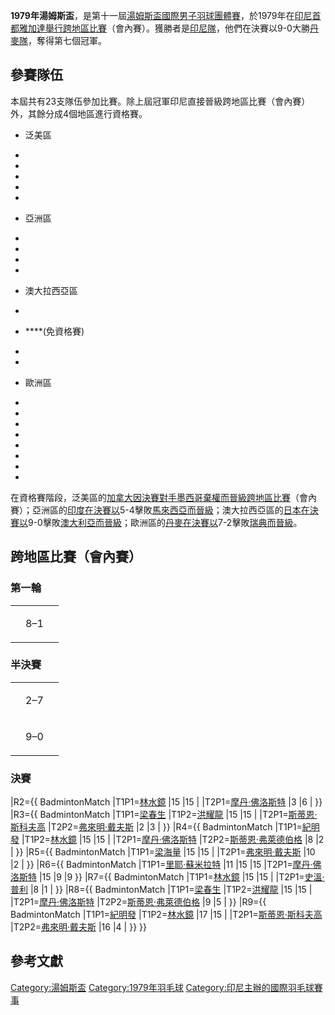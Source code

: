 **1979年湯姆斯盃**，是第十一屆[湯姆斯盃國際男子](https://zh.wikipedia.org/wiki/湯姆斯盃 "wikilink")[羽球團體賽](https://zh.wikipedia.org/wiki/羽球 "wikilink")，於1979年在[印尼首都](https://zh.wikipedia.org/wiki/印尼 "wikilink")[雅加達舉行跨地區比賽](https://zh.wikipedia.org/wiki/雅加達 "wikilink")（會內賽）。獲勝者是[印尼隊](https://zh.wikipedia.org/wiki/印尼國家羽毛球隊 "wikilink")，他們在決賽以9-0大勝[丹麥隊](../Page/丹麥國家羽毛球隊.md "wikilink")，奪得第七個冠軍。

## 參賽隊伍

本屆共有23支隊伍參加比賽。除上屆冠軍印尼直接晉級跨地區比賽（會內賽）外，其餘分成4個地區進行資格賽。

  - 泛美區

<!-- end list -->

  -
  -
  -
  -
  -
<!-- end list -->

  - 亞洲區

<!-- end list -->

  -
  -
  -
  -
<!-- end list -->

  - 澳大拉西亞區

<!-- end list -->

  -
  - ****(免資格賽)

  -
  -
<!-- end list -->

  - 歐洲區

<!-- end list -->

  -
  -
  -
  -
  -
  -
  -
  -
在資格賽階段，泛美區的[加拿大因決賽對手](../Page/加拿大國家羽毛球隊.md "wikilink")[墨西哥棄權而晉級跨地區比賽](https://zh.wikipedia.org/wiki/墨西哥國家羽毛球隊 "wikilink")（會內賽）；亞洲區的[印度在決賽以](../Page/印度國家羽毛球隊.md "wikilink")5-4擊敗[馬來西亞而晉級](../Page/馬來西亞國家羽毛球隊.md "wikilink")；澳大拉西亞區的[日本在決賽以](../Page/日本國家羽毛球隊.md "wikilink")9-0擊敗[澳大利亞而晉級](../Page/澳大利亞國家羽毛球隊.md "wikilink")；歐洲區的[丹麥在決賽以](../Page/丹麥國家羽毛球隊.md "wikilink")7-2擊敗[瑞典而晉級](https://zh.wikipedia.org/wiki/瑞典國家羽毛球隊 "wikilink")。

## 跨地區比賽（會內賽）

### 第一輪

<table>
<tbody>
<tr class="odd">
<td></td>
<td><p>8–1</p></td>
<td></td>
</tr>
</tbody>
</table>

### 半決賽

<table>
<tbody>
<tr class="odd">
<td style="text-align: right;"></td>
<td><p>2–7</p></td>
<td style="text-align: left;"></td>
</tr>
<tr class="even">
<td style="text-align: right;"></td>
<td><p>9–0</p></td>
<td style="text-align: left;"></td>
</tr>
</tbody>
</table>

### 決賽

|R2={{ BadmintonMatch |T1P1=[林水鏡](https://zh.wikipedia.org/wiki/林水鏡 "wikilink") |15 |15 | |T2P1=[摩丹·佛洛斯特](https://zh.wikipedia.org/wiki/摩丹·佛洛斯特 "wikilink") |3 |6 | }} |R3={{ BadmintonMatch |T1P1=[梁春生](../Page/梁春生.md "wikilink") |T1P2=[洪耀龍](https://zh.wikipedia.org/wiki/洪耀龍 "wikilink") |15 |15 | |T2P1=[斯蒂恩·斯科夫高](https://zh.wikipedia.org/wiki/斯蒂恩·斯科夫高 "wikilink") |T2P2=[弗來明·戴夫斯](../Page/弗來明·戴夫斯.md "wikilink") |2 |3 | }} |R4={{ BadmintonMatch |T1P1=[紀明發](../Page/紀明發.md "wikilink") |T1P2=[林水鏡](https://zh.wikipedia.org/wiki/林水鏡 "wikilink") |15 |15 | |T2P1=[摩丹·佛洛斯特](https://zh.wikipedia.org/wiki/摩丹·佛洛斯特 "wikilink") |T2P2=[斯蒂恩·弗萊德伯格](https://zh.wikipedia.org/wiki/斯蒂恩·弗萊德伯格 "wikilink") |8 |2 | }} |R5={{ BadmintonMatch |T1P1=[梁海量](../Page/梁海量.md "wikilink") |15 |15 | |T2P1=[弗來明·戴夫斯](../Page/弗來明·戴夫斯.md "wikilink") |10 |2 | }} |R6={{ BadmintonMatch |T1P1=[里耶·蘇米拉特](https://zh.wikipedia.org/wiki/里耶·蘇米拉特 "wikilink") |11 |15 |15 |T2P1=[摩丹·佛洛斯特](https://zh.wikipedia.org/wiki/摩丹·佛洛斯特 "wikilink") |15 |9 |9 }} |R7={{ BadmintonMatch |T1P1=[林水鏡](https://zh.wikipedia.org/wiki/林水鏡 "wikilink") |15 |15 | |T2P1=[史溫·普利](../Page/史溫·普利.md "wikilink") |8 |1 | }} |R8={{ BadmintonMatch |T1P1=[梁春生](../Page/梁春生.md "wikilink") |T1P2=[洪耀龍](https://zh.wikipedia.org/wiki/洪耀龍 "wikilink") |15 |15 | |T2P1=[摩丹·佛洛斯特](https://zh.wikipedia.org/wiki/摩丹·佛洛斯特 "wikilink") |T2P2=[斯蒂恩·弗萊德伯格](https://zh.wikipedia.org/wiki/斯蒂恩·弗萊德伯格 "wikilink") |9 |5 | }} |R9={{ BadmintonMatch |T1P1=[紀明發](../Page/紀明發.md "wikilink") |T1P2=[林水鏡](https://zh.wikipedia.org/wiki/林水鏡 "wikilink") |17 |15 | |T2P1=[斯蒂恩·斯科夫高](https://zh.wikipedia.org/wiki/斯蒂恩·斯科夫高 "wikilink") |T2P2=[弗來明·戴夫斯](../Page/弗來明·戴夫斯.md "wikilink") |16 |4 | }} }}

## 參考文獻

<references />

[Category:湯姆斯盃](https://zh.wikipedia.org/wiki/Category:湯姆斯盃 "wikilink") [Category:1979年羽毛球](https://zh.wikipedia.org/wiki/Category:1979年羽毛球 "wikilink") [Category:印尼主辦的國際羽毛球賽事](https://zh.wikipedia.org/wiki/Category:印尼主辦的國際羽毛球賽事 "wikilink")